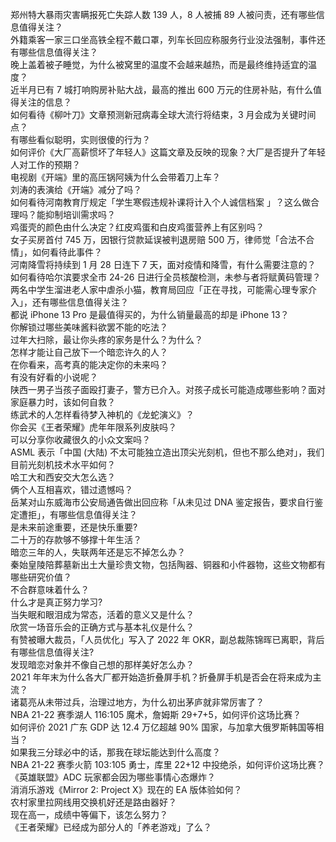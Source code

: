 郑州特大暴雨灾害瞒报死亡失踪人数 139 人，8 人被捕 89 人被问责，还有哪些信息值得关注？  
外籍乘客一家三口坐高铁全程不戴口罩，列车长回应称服务行业没法强制，事件还有哪些信息值得关注？  
晚上盖着被子睡觉，为什么被窝里的温度不会越来越热，而是最终维持适宜的温度？  
近半月已有 7 城打响购房补贴大战，最高的推出 600 万元的住房补贴，有什么值得关注的信息？  
如何看待《柳叶刀》文章预测新冠病毒全球大流行将结束，3 月会成为关键时间点？  
有哪些看似聪明，实则很傻的行为？  
如何评价《大厂高薪惯坏了年轻人》这篇文章及反映的现象？大厂是否提升了年轻人对工作的预期？  
电视剧《开端》里的高压锅阿姨为什么会带着刀上车？  
刘涛的表演给《开端》减分了吗？  
如何看待河南教育厅规定「学生寒假违规补课将计入个人诚信档案 」？这么做合理吗？能抑制培训需求吗？  
鸡蛋壳的颜色由什么决定？红皮鸡蛋和白皮鸡蛋营养上有区别吗？  
女子买房首付 745 万，因银行贷款延误被判退房赔 500 万，律师觉「合法不合情」，如何看待此事件？  
河南降雪将持续到 1 月 28 日连下 7 天，面对疫情和降雪，有什么需要注意的？  
如何看待哈尔滨要求全市 24-26 日进行全员核酸检测，未参与者将赋黄码管理？  
两名中学生溜进老人家中虐杀小猫，教育局回应「正在寻找，可能需心理专家介入」，还有哪些信息值得关注？  
都说 iPhone 13 Pro 是最值得买的，为什么销量最高的却是 iPhone 13？  
你解锁过哪些美味酱料欲罢不能的吃法？  
过年大扫除，最让你头疼的家务是什么？为什么？  
怎样才能让自己放下一个暗恋许久的人？  
在你看来，高考真的能决定你的未来吗？  
有没有好看的小说呢？  
陕西一男子当孩子面殴打妻子，警方已介入。对孩子成长可能造成哪些影响？面对家庭暴力时，该如何自救？  
练武术的人怎样看待梦入神机的《龙蛇演义》？  
你会买《王者荣耀》虎年年限系列皮肤吗？  
可以分享你收藏很久的小众文案吗？  
ASML 表示「中国 (大陆) 不太可能独立造出顶尖光刻机，但也不那么绝对」，我们目前光刻机技术水平如何？  
哈工大和西安交大怎么选？  
俩个人互相喜欢，错过遗憾吗？  
岳某对山东威海市公安局通告做出回应称「从未见过 DNA 鉴定报告，要求自行鉴定遭拒」，有哪些信息值得关注？  
是未来前途重要，还是快乐重要?  
二十万的存款够不够撑十年生活？  
暗恋三年的人，失联两年还是忘不掉怎么办？  
秦始皇陵陪葬墓新出土大量珍贵文物，包括陶器、铜器和小件器物，这些文物都有哪些研究价值？  
不合群意味着什么？  
什么才是真正努力学习?  
当失眠和眼泪成为常态，活着的意义又是什么？  
欣赏一场音乐会的正确方式与基本礼仪是什么？  
有赞被曝大裁员，「人员优化」写入了 2022 年 OKR，副总裁陈锦晖已离职，背后有哪些信息值得关注?  
发现暗恋对象并不像自己想的那样美好怎么办？  
2021 年年末为什么各大厂都开始造折叠屏手机？折叠屏手机是否会在将来成为主流？  
诸葛亮从未带过兵，治理过地方，为什么初出茅庐就非常厉害了？  
NBA 21-22 赛季湖人 116:105 魔术，詹姆斯 29+7+5，如何评价这场比赛？  
如何评价 2021 广东 GDP 达 12.4 万亿超越 90% 国家，与加拿大俄罗斯韩国等相当？  
如果我三分球必中的话，那我在球坛能达到什么高度？  
NBA 21-22 赛季火箭 103:105 勇士，库里 22+12 中投绝杀，如何评价这场比赛？  
《英雄联盟》ADC 玩家都会因为哪些事情心态爆炸？  
消消乐游戏《Mirror 2: Project X》现在的 EA 版体验如何？  
农村家里拉网线用交换机好还是路由器好？  
现在高一，成绩中等偏下，该怎么努力？  
《王者荣耀》已经成为部分人的「养老游戏」了么？  

